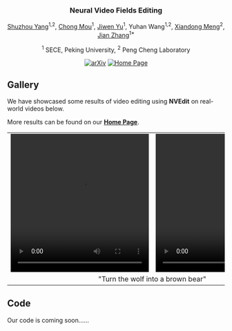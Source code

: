 <div align="center">
<!-- <h1>NVEdit</h1> -->
<h3>Neural Video Fields Editing</h3>

[Shuzhou Yang](https://ysz2022.github.io/)<sup>1,2</sup>, [Chong Mou](https://scholar.google.com/citations?user=SYQoDk0AAAAJ&hl=zh-CN&oi=ao)<sup>1</sup>, [Jiwen Yu](https://vvictoryuki.github.io/website/)<sup>1</sup>, Yuhan Wang<sup>1,2</sup>, [Xiandong Meng](https://orcid.org/0000-0002-1295-769X)<sup>2</sup>, [Jian Zhang](https://jianzhang.tech/)<sup>1*</sup>

<sup>1</sup> SECE, Peking University, <sup>2</sup> Peng Cheng Laboratory

[![arXiv](https://img.shields.io/badge/arXiv-<Coming_Soon>-<COLOR>.svg)](https://github.com/Ysz2022/NVEdit)
[![Home Page](https://img.shields.io/badge/Project_Page-<Gallery>-blue.svg)](https://nvedit.github.io/)

</div>

## Gallery

We have showcased some results of video editing using **NVEdit** on real-world videos below. 

More results can be found on our [**Home Page**](https://nvedit.github.io/).

<table>
  <tr>
    <td>
      <video width="320" height="320" controls autoplay loop>
        <source src="teaser/videos/wolf.mp4" type="video/mp4">
        Your browser does not support the video tag.
      </video>
    </td>
    <td>
      <video width="320" height="320" controls autoplay loop>
        <source src="teaser/videos/wolf_bear.mp4" type="video/mp4">
        Your browser does not support the video tag.
      </video>
    </td>
    <td>
      <video width="320" height="320" controls autoplay loop>
        <source src="teaser/videos/face.mp4" type="video/mp4">
        Your browser does not support the video tag.
      </video>
    </td>
    <td>
      <video width="320" height="320" controls autoplay loop>
        <source src="teaser/videos/face_mustache.mp4" type="video/mp4">
        Your browser does not support the video tag.
      </video>
    </td>
    <td>
      <video width="320" height="320" controls autoplay loop>
        <source src="teaser/videos/car.mp4" type="video/mp4">
        Your browser does not support the video tag.
      </video>
    </td>
    <td>
      <video width="320" height="320" controls autoplay loop>
        <source src="teaser/videos/car_snow.mp4" type="video/mp4">
        Your browser does not support the video tag.
      </video>
    </td>
  </tr>
  <tr>
    <td colspan="2"><center>"Turn the wolf into a brown bear"</center></td>
    <td colspan="2"><center>"Give him a mustache"</center></td>
    <td colspan="2"><center>"Make it snowed"</center></td>
  </tr>
</table>


## Code

Our code is coming soon……
